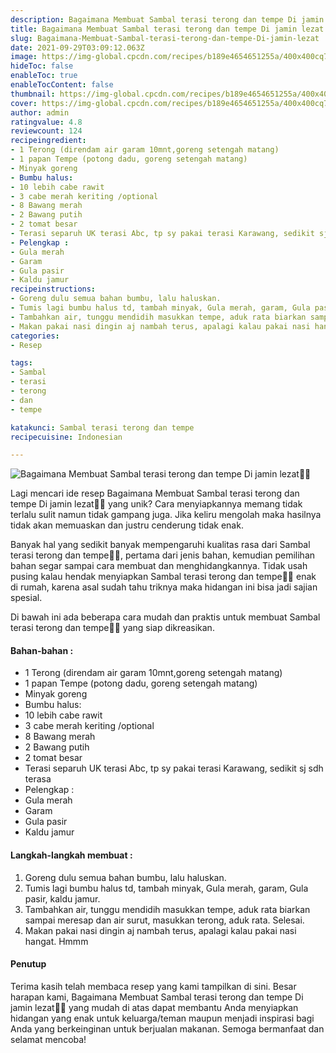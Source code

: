 ```yaml
---
description: Bagaimana Membuat Sambal terasi terong dan tempe Di jamin lezat"
title: Bagaimana Membuat Sambal terasi terong dan tempe Di jamin lezat
slug: Bagaimana-Membuat-Sambal-terasi-terong-dan-tempe-Di-jamin-lezat
date: 2021-09-29T03:09:12.063Z
image: https://img-global.cpcdn.com/recipes/b189e4654651255a/400x400cq70/photo.jpg
hideToc: false
enableToc: true
enableTocContent: false
thumbnail: https://img-global.cpcdn.com/recipes/b189e4654651255a/400x400cq70/photo.jpg
cover: https://img-global.cpcdn.com/recipes/b189e4654651255a/400x400cq70/photo.jpg
author: admin
ratingvalue: 4.8
reviewcount: 124
recipeingredient:
- 1 Terong (direndam air garam 10mnt,goreng setengah matang)
- 1 papan Tempe (potong dadu, goreng setengah matang)
- Minyak goreng
- Bumbu halus:
- 10 lebih cabe rawit
- 3 cabe merah keriting /optional
- 8 Bawang merah
- 2 Bawang putih
- 2 tomat besar
- Terasi separuh UK terasi Abc, tp sy pakai terasi Karawang, sedikit sj sdh terasa
- Pelengkap :
- Gula merah
- Garam
- Gula pasir
- Kaldu jamur
recipeinstructions:
- Goreng dulu semua bahan bumbu, lalu haluskan.
- Tumis lagi bumbu halus td, tambah minyak, Gula merah, garam, Gula pasir, kaldu jamur.
- Tambahkan air, tunggu mendidih masukkan tempe, aduk rata biarkan sampai meresap dan air surut, masukkan terong, aduk rata. Selesai.
- Makan pakai nasi dingin aj nambah terus, apalagi kalau pakai nasi hangat. Hmmm
categories:
- Resep

tags:
- Sambal
- terasi
- terong
- dan
- tempe

katakunci: Sambal terasi terong dan tempe
recipecuisine: Indonesian

---
```


![Bagaimana Membuat Sambal terasi terong dan tempe Di jamin lezat👩‍🍳](https://img-global.cpcdn.com/recipes/b189e4654651255a/400x400cq70/photo.jpg)

Lagi mencari ide resep Bagaimana Membuat Sambal terasi terong dan tempe Di jamin lezat👩‍🍳 yang unik? Cara menyiapkannya memang tidak terlalu sulit namun tidak gampang juga. Jika keliru mengolah maka hasilnya tidak akan memuaskan dan justru cenderung tidak enak.

Banyak hal yang sedikit banyak mempengaruhi kualitas rasa dari Sambal terasi terong dan tempe👩‍🍳, pertama dari jenis bahan, kemudian pemilihan bahan segar sampai cara membuat dan menghidangkannya. Tidak usah pusing kalau hendak menyiapkan Sambal terasi terong dan tempe👩‍🍳 enak di rumah, karena asal sudah tahu triknya maka hidangan ini bisa jadi sajian spesial.

Di bawah ini ada beberapa cara mudah dan praktis untuk membuat Sambal terasi terong dan tempe👩‍🍳 yang siap dikreasikan.

<!--inarticleads1-->

#### Bahan-bahan :

- 1 Terong (direndam air garam 10mnt,goreng setengah matang)
- 1 papan Tempe (potong dadu, goreng setengah matang)
- Minyak goreng
- Bumbu halus:
- 10 lebih cabe rawit
- 3 cabe merah keriting /optional
- 8 Bawang merah
- 2 Bawang putih
- 2 tomat besar
- Terasi separuh UK terasi Abc, tp sy pakai terasi Karawang, sedikit sj sdh terasa
- Pelengkap :
- Gula merah
- Garam
- Gula pasir
- Kaldu jamur

<!--inarticleads2-->

#### Langkah-langkah membuat :

1. Goreng dulu semua bahan bumbu, lalu haluskan.
1. Tumis lagi bumbu halus td, tambah minyak, Gula merah, garam, Gula pasir, kaldu jamur.
1. Tambahkan air, tunggu mendidih masukkan tempe, aduk rata biarkan sampai meresap dan air surut, masukkan terong, aduk rata. Selesai.
1. Makan pakai nasi dingin aj nambah terus, apalagi kalau pakai nasi hangat. Hmmm

#### Penutup

Terima kasih telah membaca resep yang kami tampilkan di sini. Besar harapan kami, Bagaimana Membuat Sambal terasi terong dan tempe Di jamin lezat👩‍🍳 yang mudah di atas dapat membantu Anda menyiapkan hidangan yang enak untuk keluarga/teman maupun menjadi inspirasi bagi Anda yang berkeinginan untuk berjualan makanan. Semoga bermanfaat dan selamat mencoba!